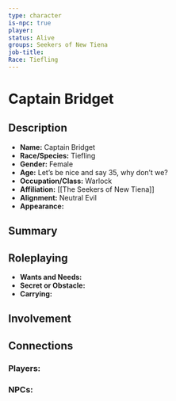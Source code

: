 ```yaml
---
type: character
is-npc: true
player: 
status: Alive
groups: Seekers of New Tiena
job-title: 
Race: Tiefling
---
```

# Captain Bridget

## Description
- **Name:** Captain Bridget
- **Race/Species:** Tiefling
- **Gender:** Female
- **Age:** Let’s be nice and say 35, why don’t we?
- **Occupation/Class:** Warlock
- **Affiliation:** [[The Seekers of New Tiena]]
- **Alignment:** Neutral Evil
- **Appearance:** 

## Summary


## Roleplaying
 - **Wants and Needs:**
 - **Secret or Obstacle:**
 - **Carrying:**


## Involvement


## Connections


### Players:


### NPCs:


